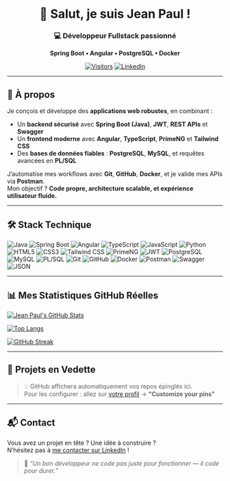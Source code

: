 <div align="center">

# 👋 Salut, je suis **Jean Paul** !

### 💻 Développeur Fullstack passionné  
**Spring Boot • Angular • PostgreSQL • Docker**

[![Visitors](https://komarev.com/ghpvc/?username=Je0Pa004&color=blueviolet&style=flat-square)](https://github.com/Je0Pa004)
[![LinkedIn](https://img.shields.io/badge/LinkedIn-0077B5?style=flat-square&logo=linkedin&logoColor=white)](https://www.linkedin.com/in/sossu-jean-paul-a31555282/)

</div>

---

## 🧠 À propos

Je conçois et développe des **applications web robustes**, en combinant :
- Un **backend sécurisé** avec **Spring Boot (Java)**, **JWT**, **REST APIs** et **Swagger**
- Un **frontend moderne** avec **Angular**, **TypeScript**, **PrimeNG** et **Tailwind CSS**
- Des **bases de données fiables** : **PostgreSQL**, **MySQL**, et requêtes avancées en **PL/SQL**

J’automatise mes workflows avec **Git**, **GitHub**, **Docker**, et je valide mes APIs via **Postman**.  
Mon objectif ? **Code propre, architecture scalable, et expérience utilisateur fluide.**

---

## 🛠️ Stack Technique

![Java](https://img.shields.io/badge/Java-ED8B00?logo=openjdk&logoColor=white&style=flat)
![Spring Boot](https://img.shields.io/badge/Spring_Boot-6DB33F?logo=spring&logoColor=white&style=flat)
![Angular](https://img.shields.io/badge/Angular-DD0031?logo=angular&logoColor=white&style=flat)
![TypeScript](https://img.shields.io/badge/TypeScript-007ACC?logo=typescript&logoColor=white&style=flat)
![JavaScript](https://img.shields.io/badge/JavaScript-F7DF1E?logo=javascript&logoColor=black&style=flat)
![Python](https://img.shields.io/badge/Python-3776AB?logo=python&logoColor=white&style=flat)
![HTML5](https://img.shields.io/badge/HTML5-E34F26?logo=html5&logoColor=white&style=flat)
![CSS3](https://img.shields.io/badge/CSS3-1572B6?logo=css3&logoColor=white&style=flat)
![Tailwind CSS](https://img.shields.io/badge/Tailwind_CSS-38B2AC?logo=tailwind-css&logoColor=white&style=flat)
![PrimeNG](https://img.shields.io/badge/PrimeNG-FF6F00?logo=primeng&logoColor=white&style=flat)
![JWT](https://img.shields.io/badge/JWT-000000?logo=json-web-tokens&logoColor=white&style=flat)
![PostgreSQL](https://img.shields.io/badge/PostgreSQL-316192?logo=postgresql&logoColor=white&style=flat)
![MySQL](https://img.shields.io/badge/MySQL-00758F?logo=mysql&logoColor=white&style=flat)
![PL/SQL](https://img.shields.io/badge/PLSQL-F88700?logo=oracle&logoColor=white&style=flat)
![Git](https://img.shields.io/badge/Git-F05032?logo=git&logoColor=white&style=flat)
![GitHub](https://img.shields.io/badge/GitHub-181717?logo=github&logoColor=white&style=flat)
![Docker](https://img.shields.io/badge/Docker-2496ED?logo=docker&logoColor=white&style=flat)
![Postman](https://img.shields.io/badge/Postman-FF6C37?logo=postman&logoColor=white&style=flat)
![Swagger](https://img.shields.io/badge/Swagger-85EA2D?logo=swagger&logoColor=black&style=flat)
![JSON](https://img.shields.io/badge/JSON-000000?logo=json&logoColor=white&style=flat)

---

## 📊 Mes Statistiques GitHub Réelles

[![Jean Paul's GitHub Stats](https://github-readme-stats.vercel.app/api?username=Je0Pa004&show_icons=true&theme=react-dark&locale=fr&include_all_commits=true&rank_icon=percentile)](https://github.com/anuraghazra/github-readme-stats)

[![Top Langs](https://github-readme-stats.vercel.app/api/top-langs/?username=Je0Pa004&layout=compact&theme=react-dark)](https://github.com/anuraghazra/github-readme-stats)

[![GitHub Streak](https://streak-stats.demolab.com/?user=Je0Pa004&theme=react-dark&hide_border=false)](https://git.io/streak-stats)

---

## 🌟 Projets en Vedette

> 💡 GitHub affichera automatiquement vos repos épinglés ici.  
> Pour les configurer : allez sur [votre profil](https://github.com/Je0Pa004) → **"Customize your pins"**

---

## 📬 Contact

Vous avez un projet en tête ? Une idée à construire ?  
N’hésitez pas à [me contacter sur LinkedIn](https://www.linkedin.com/in/sossu-jean-paul-a31555282/) !

> 🎯 *“Un bon développeur ne code pas juste pour fonctionner — il code pour durer.”*
